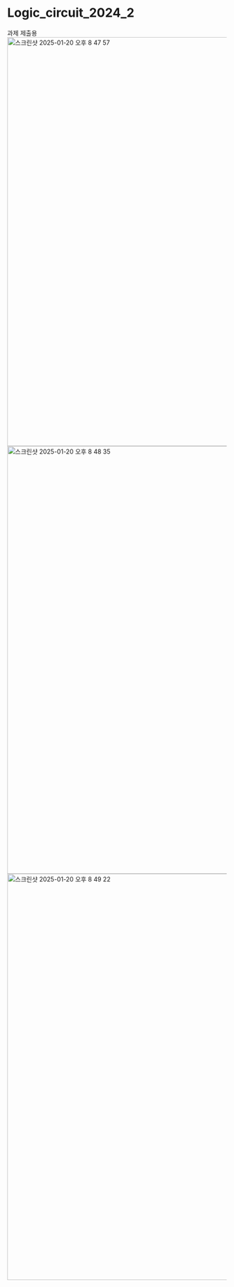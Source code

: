 # Logic_circuit_2024_2
과제 제출용
<img width="939" alt="스크린샷 2025-01-20 오후 8 47 57" src="https://github.com/user-attachments/assets/9c086710-914a-4a01-b854-24199c8cc2cc" />
<img width="982" alt="스크린샷 2025-01-20 오후 8 48 35" src="https://github.com/user-attachments/assets/577681e1-2175-48a2-9fd1-3bb4c3e830b6" />
<img width="933" alt="스크린샷 2025-01-20 오후 8 49 22" src="https://github.com/user-attachments/assets/878b6404-cd3e-4fe2-a121-05558811b7f6" />
